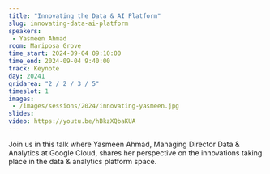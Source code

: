 ```yaml
---
title: "Innovating the Data & AI Platform"
slug: innovating-data-ai-platform
speakers:
 - Yasmeen Ahmad
room: Mariposa Grove
time_start: 2024-09-04 09:10:00
time_end: 2024-09-04 9:40:00
track: Keynote
day: 20241
gridarea: "2 / 2 / 3 / 5"
timeslot: 1
images:
 - /images/sessions/2024/innovating-yasmeen.jpg
slides: 
video: https://youtu.be/hBkzXQbaKUA
---
```


Join us in this talk where Yasmeen Ahmad, Managing Director Data & Analytics at Google Cloud, shares her perspective on the innovations taking place in the data & analytics platform space.
